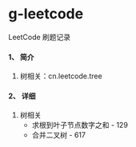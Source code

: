 # g-leetcode
LeetCode 刷题记录

#### 1、 简介
1. 树相关：cn.leetcode.tree


#### 2、 详细
1. 树相关
    - 求根到叶子节点数字之和 - 129
    - 合并二叉树 - 617

